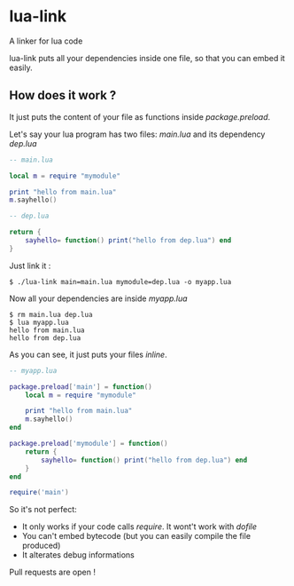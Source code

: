 # lua-link
A linker for lua code

lua-link puts all your dependencies inside one file, so that you can embed it easily.

## How does it work ?
It just puts the content of your file as functions inside _package.preload_.

Let's say your lua program has two files: _main.lua_ and its dependency _dep.lua_

```lua
-- main.lua

local m = require "mymodule"

print "hello from main.lua"
m.sayhello()
```

```lua
-- dep.lua

return {
	sayhello= function() print("hello from dep.lua") end
}
```

Just link it :

    $ ./lua-link main=main.lua mymodule=dep.lua -o myapp.lua

Now all your dependencies are inside _myapp.lua_

	$ rm main.lua dep.lua
    $ lua myapp.lua
    hello from main.lua
    hello from dep.lua
    
As you can see, it just puts your files _inline_.
    
```lua
-- myapp.lua

package.preload['main'] = function()
	local m = require "mymodule"

	print "hello from main.lua"
	m.sayhello()
end

package.preload['mymodule'] = function()
	return {
		sayhello= function() print("hello from dep.lua") end
	}
end

require('main')
```

So it's not perfect:

- It only works if your code calls _require_. It wont't work with _dofile_ 
- You can't embed bytecode (but you can easily compile the file produced)
- It alterates debug informations

Pull requests are open !
